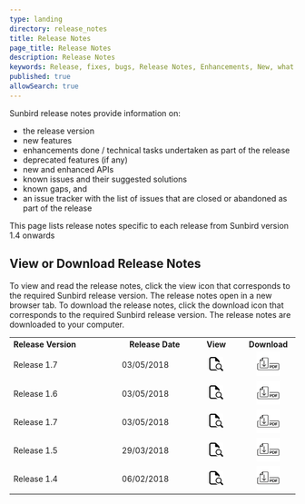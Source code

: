 ```yaml
---
type: landing
directory: release_notes
title: Release Notes
page_title: Release Notes
description: Release Notes
keywords: Release, fixes, bugs, Release Notes, Enhancements, New, what's new, version
published: true
allowSearch: true
---
```


Sunbird release notes provide information on: 

- the release version
- new features
- enhancements done / technical tasks undertaken as part of the release
- deprecated features (if any)
- new and enhanced APIs
- known issues and their suggested solutions 
- known gaps, and
- an issue tracker with the list of issues that are closed or abandoned as part of the release 

This page lists release notes specific to each release from Sunbird version 1.4 onwards

## View or Download Release Notes

To view and read the release notes, click the view icon that corresponds to the required Sunbird release version. The release notes open in a new browser tab. 
To download the release notes, click the download icon that corresponds to the required Sunbird release version. The release notes are downloaded to your computer.

<table>
    <col width="230">
    <col width="140">
    <col width="100">
    <col width="100">
    <tr>
        <th align="left">Release Version</th>
        <th align="center">Release Date</th>
        <th align="center">View</th>
        <th align="center">Download</th>
    </tr>
    <tr>
        <td align="left">Release 1.7</td>
         <td>03/05/2018</td>
        <td align="center"><a href="release_notes/view_pdf/ver1-7/" target="_blank">
            <img src="pages/release_notes/icons_used/viewicon.png" alt="View" style="width:25px;height:25px;border:0;">
            </a>
        </td>
      <td align="center"><a href="https://github.com/project-sunbird/project-sunbird.github.io/raw/dev/pages/release_notes/source_releasenotefiles/release_note_v1-7-0_june2018.pdf" target="_blank">
            <img src="pages/release_notes/icons_used/download.png" alt="Download" style="width:42px;height:42px;border:0;">
            </a>
    </td>
    </tr>    
    <tr>
        <td align="left">Release 1.6</td>
         <td>03/05/2018</td>
        <td align="center"><a href="release_notes/view_pdf/ver1-6/" target="_blank">
            <img src="pages/release_notes/icons_used/viewicon.png" alt="View" style="width:25px;height:25px;border:0;">
            </a>
        </td>
      <td align="center"><a href="https://github.com/project-sunbird/project-sunbird.github.io/raw/dev/pages/release_notes/source_releasenotefiles/release_note_v1-6-0_may2018.pdf" target="_blank">
            <img src="pages/release_notes/icons_used/download.png" alt="Download" style="width:42px;height:42px;border:0;">
            </a>
    </td>
    </tr>    
    <tr>
        <td align="left">Release 1.7</td>
         <td>03/05/2018</td>
        <td align="center"><a href="release_notes/view_pdf/ver1-7/" target="_blank">
            <img src="pages/release_notes/icons_used/viewicon.png" alt="View" style="width:25px;height:25px;border:0;">
            </a>
        </td>
      <td align="center"><a href="https://github.com/project-sunbird/project-sunbird.github.io/raw/dev/pages/release_notes/source_releasenotefiles/release_note_v1-6-0_may2018.pdf" target="_blank">
            <img src="pages/release_notes/icons_used/download.png" alt="Download" style="width:42px;height:42px;border:0;">
            </a>
    </td>
    </tr>
    <tr>
        <td align="left">Release 1.5</td>
        <td>29/03/2018</td>
        <td align="center"><a href="release_notes/view_pdf/ver1-5/" target="_blank">
            <img src="pages/release_notes/icons_used/viewicon.png" alt="View" style="width:25px;height:25px;border:0;">
            </a>
        </td>
      <td align="center"><a href="https://github.com/project-sunbird/project-sunbird.github.io/raw/dev/pages/release_notes/source_releasenotefiles/release_note_v1-5-0_mar2018.pdf" target="_blank">
            <img src="pages/release_notes/icons_used/download.png" alt="Download" style="width:42px;height:42px;border:0;">
            </a>
      </td>
    </tr>
<tr>
        <td align="left">Release 1.4</td>
        <td>06/02/2018</td>
        <td align="center"><a href="release_notes/view_pdf/ver1-4/" target="_blank">
            <img src="pages/release_notes/icons_used/viewicon.png" alt="View" style="width:25px;height:25px;border:0;">
            </a>
        </td>
      <td align="center"><a href="https://github.com/project-sunbird/project-sunbird.github.io/raw/dev/pages/release_notes/source_releasenotefiles/release_note_v1-4-0_feb2018.pdf" target="_blank">
            <img src="pages/release_notes/icons_used/download.png" alt="Download" style="width:42px;height:42px;border:0;">
            </a>
      </td>
    </tr>
</table>
